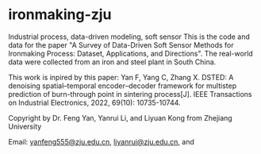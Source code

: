 # ironmaking-zju
Industrial process, data-driven modeling, soft sensor
This is the code and data for the paper "A Survey of Data-Driven Soft Sensor Methods for Ironmaking Process: Dataset, Applications, and Directions".
The real-world data were collected from an iron and steel plant in South China.

This work is inpired by this paper: Yan F, Yang C, Zhang X. DSTED: A denoising spatial–temporal encoder–decoder framework for multistep prediction of burn-through point in sintering process[J]. IEEE Transactions on Industrial Electronics, 2022, 69(10): 10735-10744.

Copyright by Dr. Feng Yan, Yanrui Li, and Liyuan Kong from Zhejiang University

Email: yanfeng555@zju.edu.cn, liyanrui@zju.edu.cn, and 
